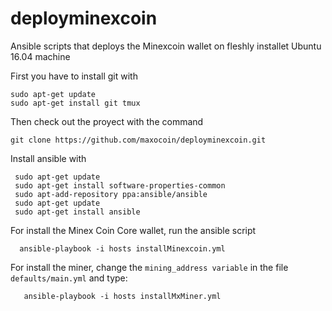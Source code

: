 # deployminexcoin
Ansible scripts that deploys the Minexcoin wallet on fleshly installet Ubuntu 16.04 machine

First you have to install git with

```
sudo apt-get update
sudo apt-get install git tmux
```

Then check out the proyect with the command

`git clone https://github.com/maxocoin/deployminexcoin.git`


Install ansible with
```
 sudo apt-get update
 sudo apt-get install software-properties-common
 sudo apt-add-repository ppa:ansible/ansible
 sudo apt-get update
 sudo apt-get install ansible
```

For install the Minex Coin Core wallet, run the ansible script

`  ansible-playbook -i hosts installMinexcoin.yml`
  
 
For install the miner, change the `mining_address variable`  in the file `defaults/main.yml`
and type: 
   
`   ansible-playbook -i hosts installMxMiner.yml`

